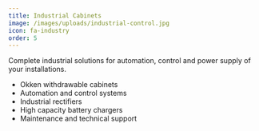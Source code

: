 ```yaml
---
title: Industrial Cabinets
image: /images/uploads/industrial-control.jpg
icon: fa-industry
order: 5
---
```


Complete industrial solutions for automation, control and power supply of your installations.

- Okken withdrawable cabinets
- Automation and control systems
- Industrial rectifiers
- High capacity battery chargers
- Maintenance and technical support
